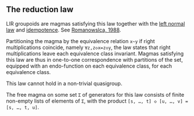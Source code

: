 ## The reduction law

LIR groupoids are magmas satisfying this law together with the [left normal law](https://teorth.github.io/equational_theories/implications/?4673) and [idempotence](https://teorth.github.io/equational_theories/implications/?3).  See [Romanowslca, 1988](https://doi.org/10.1515/dema-1988-0409).

Partitioning the magma by the equivalence relation `x~y` if right multiplications coincide, namely `∀z,z◇x=z◇y`, the law states that right multiplications leave each equivalence class invariant.  Magmas satisfying this law are thus in one-to-one correspondence with partitions of the set, equipped with an endo-function on each equivalence class, for each equivalence class.

This law cannot hold in a non-trivial quasigroup.

The free magma on some set `Σ` of generators for this law consists of finite non-empty lists of elements of `Σ`, with the product `[s, …, t] ◇ [u, …, v] = [s, …, t, u]`.

